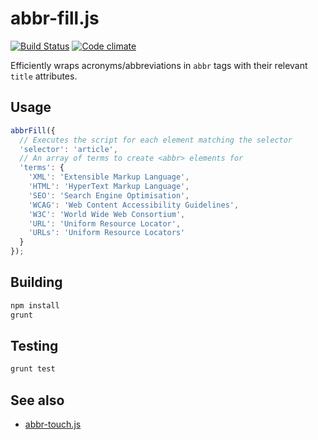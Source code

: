 # abbr-fill.js

[![Build Status](http://img.shields.io/travis/Tyriar/abbr-fill.js.svg?style=flat)](http://travis-ci.org/Tyriar/abbr-fill.js)
[![Code climate](http://img.shields.io/codeclimate/github/Tyriar/abbr-fill.js.svg?style=flat)](https://codeclimate.com/github/Tyriar/abbr-fill.js)

Efficiently wraps acronyms/abbreviations in `abbr` tags with their relevant `title` attributes.

## Usage

```javascript
abbrFill({
  // Executes the script for each element matching the selector
  'selector': 'article',
  // An array of terms to create <abbr> elements for
  'terms': {
    'XML': 'Extensible Markup Language',
    'HTML': 'HyperText Markup Language',
    'SEO': 'Search Engine Optimisation',
    'WCAG': 'Web Content Accessibility Guidelines',
    'W3C': 'World Wide Web Consortium',
    'URL': 'Uniform Resource Locator',
    'URLs': 'Uniform Resource Locators'
  }
});
```

## Building

```bash
npm install
grunt
```

## Testing

```bash
grunt test
```

## See also

- [abbr-touch.js][1]



  [1]: https://github.com/Tyriar/abbr-touch.js
